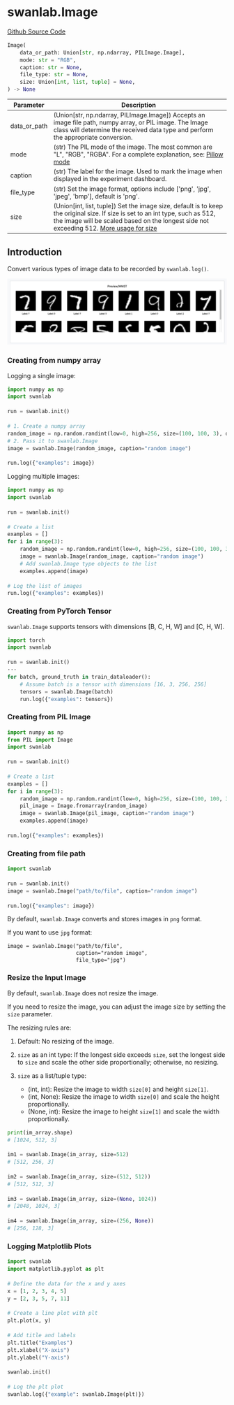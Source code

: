 # swanlab.Image

[Github Source Code](https://github.com/SwanHubX/SwanLab/blob/main/swanlab/data/modules/image.py)

```python
Image(
    data_or_path: Union[str, np.ndarray, PILImage.Image],
    mode: str = "RGB",
    caption: str = None,
    file_type: str = None,
    size: Union[int, list, tuple] = None,
) -> None
```

| Parameter    | Description                                                                                                                                                        |
|--------------|--------------------------------------------------------------------------------------------------------------------------------------------------------------------|
| data_or_path | (Union[str, np.ndarray, PILImage.Image]) Accepts an image file path, numpy array, or PIL image. The Image class will determine the received data type and perform the appropriate conversion. |
| mode         | (str) The PIL mode of the image. The most common are "L", "RGB", "RGBA". For a complete explanation, see: [Pillow mode](https://pillow.readthedocs.io/en/stable/handbook/concepts.html#modes) |
| caption      | (str) The label for the image. Used to mark the image when displayed in the experiment dashboard.                                                                  |
| file_type    | (str) Set the image format, options include ['png', 'jpg', 'jpeg', 'bmp'], default is 'png'.                                                                       |
| size         | (Union[int, list, tuple]) Set the image size, default is to keep the original size. If size is set to an int type, such as 512, the image will be scaled based on the longest side not exceeding 512. [More usage for size](#resize-the-input-image) |

## Introduction

Convert various types of image data to be recorded by `swanlab.log()`.

![](/assets/media-image-1.jpg)

### Creating from numpy array

Logging a single image:

```python
import numpy as np
import swanlab

run = swanlab.init()

# 1. Create a numpy array
random_image = np.random.randint(low=0, high=256, size=(100, 100, 3), dtype=np.uint8)
# 2. Pass it to swanlab.Image
image = swanlab.Image(random_image, caption="random image")

run.log({"examples": image})
```

Logging multiple images:

```python
import numpy as np
import swanlab

run = swanlab.init()

# Create a list
examples = []
for i in range(3):
    random_image = np.random.randint(low=0, high=256, size=(100, 100, 3), dtype=np.uint8)
    image = swanlab.Image(random_image, caption="random image")
    # Add swanlab.Image type objects to the list
    examples.append(image)

# Log the list of images
run.log({"examples": examples})
```

### Creating from PyTorch Tensor

`swanlab.Image` supports tensors with dimensions [B, C, H, W] and [C, H, W].

```python
import torch
import swanlab

run = swanlab.init()
···
for batch, ground_truth in train_dataloader():
    # Assume batch is a tensor with dimensions [16, 3, 256, 256]
    tensors = swanlab.Image(batch)
    run.log({"examples": tensors})
```

### Creating from PIL Image

```python
import numpy as np
from PIL import Image
import swanlab

run = swanlab.init()

# Create a list
examples = []
for i in range(3):
    random_image = np.random.randint(low=0, high=256, size=(100, 100, 3), dtype=np.uint8)
    pil_image = Image.fromarray(random_image)
    image = swanlab.Image(pil_image, caption="random image")
    examples.append(image)

run.log({"examples": examples})
```

### Creating from file path

```python
import swanlab

run = swanlab.init()
image = swanlab.Image("path/to/file", caption="random image")

run.log({"examples": image})
```

By default, `swanlab.Image` converts and stores images in `png` format.

If you want to use `jpg` format:

```python{3}
image = swanlab.Image("path/to/file",
                      caption="random image",
                      file_type="jpg")
```

### Resize the Input Image

By default, `swanlab.Image` does not resize the image.  

If you need to resize the image, you can adjust the image size by setting the `size` parameter.

The resizing rules are:  

1. Default: No resizing of the image.

2. `size` as an int type: If the longest side exceeds `size`, set the longest side to `size` and scale the other side proportionally; otherwise, no resizing.

3. `size` as a list/tuple type:

    - (int, int): Resize the image to width `size[0]` and height `size[1]`.
    - (int, None): Resize the image to width `size[0]` and scale the height proportionally.
    - (None, int): Resize the image to height `size[1]` and scale the width proportionally.

```python
print(im_array.shape)
# [1024, 512, 3]

im1 = swanlab.Image(im_array, size=512)
# [512, 256, 3]

im2 = swanlab.Image(im_array, size=(512, 512))
# [512, 512, 3]

im3 = swanlab.Image(im_array, size=(None, 1024))
# [2048, 1024, 3]

im4 = swanlab.Image(im_array, size=(256, None))
# [256, 128, 3]
```

### Logging Matplotlib Plots

```python
import swanlab
import matplotlib.pyplot as plt

# Define the data for the x and y axes
x = [1, 2, 3, 4, 5]
y = [2, 3, 5, 7, 11]

# Create a line plot with plt
plt.plot(x, y)

# Add title and labels
plt.title("Examples")
plt.xlabel("X-axis")
plt.ylabel("Y-axis")

swanlab.init()

# Log the plt plot
swanlab.log({"example": swanlab.Image(plt)})
```